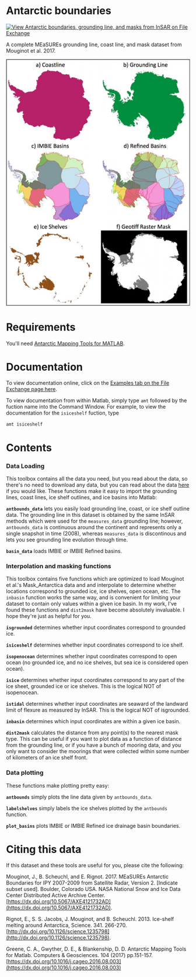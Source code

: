 # Antarctic boundaries
[![View Antarctic boundaries, grounding line, and masks from InSAR on File Exchange](https://www.mathworks.com/matlabcentral/images/matlab-file-exchange.svg)](https://www.mathworks.com/matlabcentral/fileexchange/60246-antarctic-boundaries-grounding-line-and-masks-from-insar)

A complete MEaSUREs grounding line, coast line, and mask dataset from Mouginot et al. 2017.

![](documentation/html/antbounds.png)

# Requirements 
You'll need [Antarctic Mapping Tools for MATLAB](https://github.com/chadagreene/Antarctic-Mapping-Tools).

# Documentation 
To view documentation online, click on the [Examples tab on the File Exchange page here](https://www.mathworks.com/matlabcentral/fileexchange/60246).

To view documentation from within Matlab, simply type `amt` followed by the fuction name into the Command Window. For example, to view the documentation for the `isiceshelf` fuction, type 

    amt isiceshelf

# Contents 
### Data Loading
This toolbox contains all the data you need, but you read about the data, so there's no need to download any data, but you can read about the data [here](https://nsidc.org/data/NSIDC-0709) if you would like. These functions make it easy to import the grounding lines, coast lines, ice shelf outlines, and ice basins into Matlab:

**`antbounds_data`** lets you easily load grounding line, coast, or ice shelf outline data. The grounding line in this dataset is obtained by the same InSAR methods which were used for the `measures_data` grounding line; however, `antbounds_data` is continuous around the continent and represents only a single snapshot in time (2008), whereas `measures_data` is discontinous and lets you see grounding line evolution through time.
    
**`basin_data`** loads IMBIE or IMBIE Refined basins.

### Interpolation and masking functions
This toolbox contains five functions which are optimized to load Mouginot et al.'s Mask\_Antarctica data and and interpolate to determine whether locations correspond to grounded ice, ice shelves, open ocean, etc. The `inbasin` function works the same way, and is convenient for limiting your dataset to contain only values within a given ice basin. In my work, I've found these functions and `dist2mask` have become absolutely invaluable. I hope they're just as helpful for you.

**`isgrounded`** determines whether input coordinates correspond to grounded ice.

**`isiceshelf`** determines whether input coordinates correspond to ice shelf.

**`isopenocean`** determines whether input coordinates correspond to open ocean (no grounded ice, and no ice shelves, but sea ice is considered open ocean).

**`isice`** determines whether input coordinates correspond to any part of the ice sheet, grounded ice or ice shelves. This is the logical NOT of isopenocean.

**`istidal`** determines whether input coordinates are seaward of the landward limit of flexure as measured by InSAR. This is the logical NOT of isgrounded.

**`inbasin`** determines which input coordinates are within a given ice basin.

**`dist2mask`** calculates the distance from any point(s) to the nearest mask type. This can be useful if you want to plot data as a function of distance from the grounding line, or if you have a bunch of mooring data, and you only want to consider the moorings that were collected within some number of kilometers of an ice shelf front. 

### Data plotting
These functions make plotting pretty easy:

**`antbounds`** simply plots the line data given by `antbounds_data`.

**`labelshelves`** simply labels the ice shelves plotted by the `antbounds` function.

**`plot_basins`** plots IMBIE or IMBIE Refined ice drainage basin boundaries.

# Citing this data 
If this dataset and these tools are useful for you, please cite the following: 

Mouginot, J., B. Scheuchl, and E. Rignot. 2017. MEaSUREs Antarctic Boundaries for IPY 2007-2009 from 
Satellite Radar, Version 2. [Indicate subset used]. Boulder, Colorado USA. NASA National Snow and Ice 
Data Center Distributed Active Archive Center. [https://dx.doi.org/10.5067/AXE4121732AD](https://dx.doi.org/10.5067/AXE4121732AD). 

Rignot, E., S. S. Jacobs, J. Mouginot, and B. Scheuchl. 2013. Ice-shelf melting around Antarctica, 
Science. 341. 266-270. [http://dx.doi.org/10.1126/science.1235798](http://dx.doi.org/10.1126/science.1235798). 

Greene, C. A., Gwyther, D. E., & Blankenship, D. D. Antarctic Mapping Tools for Matlab. 
Computers & Geosciences. 104 (2017) pp.151-157. [https://dx.doi.org/10.1016/j.cageo.2016.08.003](https://dx.doi.org/10.1016/j.cageo.2016.08.003)
